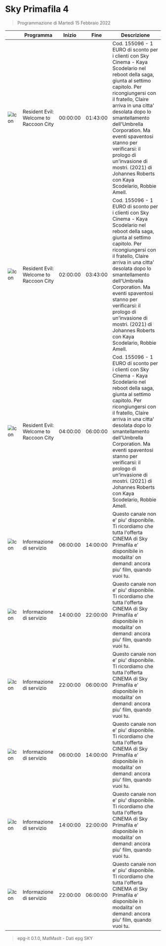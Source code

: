 # Sky Primafila 4
> Programmazione di Martedì 15 Febbraio 2022

||Programma|Inizio|Fine|Descrizione|
|---|---|---|---|---|
|![Icon](https://guidatv.sky.it/uuid/8dc08dc5-72aa-4823-8909-a1b9bd8d95d1/cover?md5ChecksumParam=a9b71e4a3f12814727b3d1bc107ebab2)|Resident Evil: Welcome to Raccoon City|00:00:00|01:43:00|Cod. 155096 - 1 EURO di sconto per i clienti con Sky Cinema - Kaya Scodelario nel reboot della saga, giunta al settimo capitolo. Per ricongiungersi con il fratello, Claire arriva in una citta&#039; desolata dopo lo smantellamento dell&#039;Umbrella Corporation. Ma eventi spaventosi stanno per verificarsi: il prologo di un&#039;invasione di mostri. (2021) di Johannes Roberts con Kaya Scodelario, Robbie Amell.
|![Icon](https://guidatv.sky.it/uuid/8dc08dc5-72aa-4823-8909-a1b9bd8d95d1/cover?md5ChecksumParam=a9b71e4a3f12814727b3d1bc107ebab2)|Resident Evil: Welcome to Raccoon City|02:00:00|03:43:00|Cod. 155096 - 1 EURO di sconto per i clienti con Sky Cinema - Kaya Scodelario nel reboot della saga, giunta al settimo capitolo. Per ricongiungersi con il fratello, Claire arriva in una citta&#039; desolata dopo lo smantellamento dell&#039;Umbrella Corporation. Ma eventi spaventosi stanno per verificarsi: il prologo di un&#039;invasione di mostri. (2021) di Johannes Roberts con Kaya Scodelario, Robbie Amell.
|![Icon](https://guidatv.sky.it/uuid/8dc08dc5-72aa-4823-8909-a1b9bd8d95d1/cover?md5ChecksumParam=a9b71e4a3f12814727b3d1bc107ebab2)|Resident Evil: Welcome to Raccoon City|04:00:00|06:00:00|Cod. 155096 - 1 EURO di sconto per i clienti con Sky Cinema - Kaya Scodelario nel reboot della saga, giunta al settimo capitolo. Per ricongiungersi con il fratello, Claire arriva in una citta&#039; desolata dopo lo smantellamento dell&#039;Umbrella Corporation. Ma eventi spaventosi stanno per verificarsi: il prologo di un&#039;invasione di mostri. (2021) di Johannes Roberts con Kaya Scodelario, Robbie Amell.
|![Icon](https://guidatv.sky.it/uuid/primafila_cover__rcLgMJe4tL.png)|Informazione di servizio|06:00:00|14:00:00|Questo canale non e&#039; piu&#039; disponibile. Ti ricordiamo che tutta l&#039;offerta CINEMA di Sky Primafila e&#039; disponibile in modalita&#039; on demand: ancora piu&#039; film, quando vuoi tu.
|![Icon](https://guidatv.sky.it/uuid/primafila_cover__rcLgMJe4tL.png)|Informazione di servizio|14:00:00|22:00:00|Questo canale non e&#039; piu&#039; disponibile. Ti ricordiamo che tutta l&#039;offerta CINEMA di Sky Primafila e&#039; disponibile in modalita&#039; on demand: ancora piu&#039; film, quando vuoi tu.
|![Icon](https://guidatv.sky.it/uuid/primafila_cover__rcLgMJe4tL.png)|Informazione di servizio|22:00:00|06:00:00|Questo canale non e&#039; piu&#039; disponibile. Ti ricordiamo che tutta l&#039;offerta CINEMA di Sky Primafila e&#039; disponibile in modalita&#039; on demand: ancora piu&#039; film, quando vuoi tu.
|![Icon](https://guidatv.sky.it/uuid/primafila_cover__rcLgMJe4tL.png)|Informazione di servizio|06:00:00|14:00:00|Questo canale non e&#039; piu&#039; disponibile. Ti ricordiamo che tutta l&#039;offerta CINEMA di Sky Primafila e&#039; disponibile in modalita&#039; on demand: ancora piu&#039; film, quando vuoi tu.
|![Icon](https://guidatv.sky.it/uuid/primafila_cover__rcLgMJe4tL.png)|Informazione di servizio|14:00:00|22:00:00|Questo canale non e&#039; piu&#039; disponibile. Ti ricordiamo che tutta l&#039;offerta CINEMA di Sky Primafila e&#039; disponibile in modalita&#039; on demand: ancora piu&#039; film, quando vuoi tu.
|![Icon](https://guidatv.sky.it/uuid/primafila_cover__rcLgMJe4tL.png)|Informazione di servizio|22:00:00|06:00:00|Questo canale non e&#039; piu&#039; disponibile. Ti ricordiamo che tutta l&#039;offerta CINEMA di Sky Primafila e&#039; disponibile in modalita&#039; on demand: ancora piu&#039; film, quando vuoi tu.



 > epg-it 0.1.0, MatMasIt - Dati epg SKY